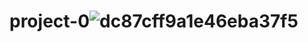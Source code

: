 # project-0![dc87cff9a1e46eba37f5](https://user-images.githubusercontent.com/101266766/157616119-864ca552-53ce-424a-bad6-f8a7128a4319.jpg)

